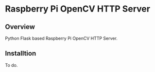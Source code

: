 # Raspberry Pi OpenCV HTTP Server
## Overview
Python Flask based Raspberry Pi OpenCV HTTP Server.

## Installtion
To do.